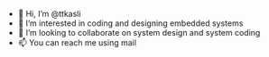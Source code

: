 - 👋 Hi, I’m @ttkasli
- 👀 I’m interested in coding and designing embedded systems 
- 💞️ I’m looking to collaborate on system design and system coding
- 📫 You can reach me using mail

<!---
ttkasli/ttkasli is a ✨ special ✨ repository because its `README.md` (this file) appears on your GitHub profile.
You can click the Preview link to take a look at your changes.
--->
